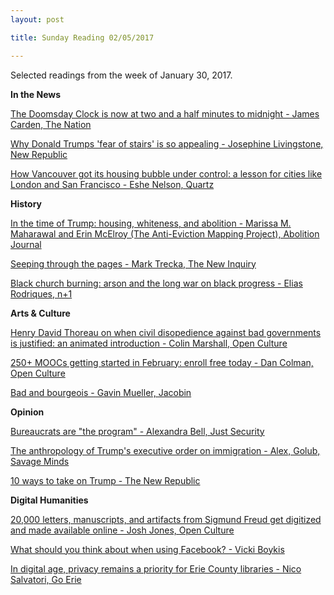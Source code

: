 ```yaml
---
layout: post

title: Sunday Reading 02/05/2017

---
```



Selected readings from the week of January 30, 2017.

**In the News**

[The Doomsday Clock is now at two and a half minutes to midnight - James Carden, The Nation](https://www.thenation.com/article/the-doomsday-clock-is-now-at-two-and-a-half-minutes-to-midnight/)

[Why Donald Trumps 'fear of stairs' is so appealing - Josephine Livingstone, New Republic](https://newrepublic.com/article/140302/donald-trumps-fear-stairs-appealing)

[How Vancouver got its housing bubble under control: a lesson for cities like London and San Francisco - Eshe Nelson, Quartz](https://qz.com/903194/vancouver-house-prices-are-falling-as-it-gets-its-real-estate-bubble-under-control)

**History**

[In the time of Trump: housing, whiteness, and abolition - Marissa M. Maharawal and Erin McElroy (The Anti-Eviction Mapping Project), Abolition Journal](https://abolitionjournal.org/in-the-time-of-trump-housing-whiteness-and-abolition/)

[Seeping through the pages - Mark Trecka, The New Inquiry](http://thenewinquiry.com/essays/seeping-through-the-pages/)

[Black church burning: arson and the long war on black progress - Elias Rodriques, n+1](https://nplusonemag.com/online-only/online-only/black-church-burning/)

**Arts & Culture**

[Henry David Thoreau on when civil disopedience against bad governments is justified: an animated introduction - Colin Marshall, Open Culture](http://www.openculture.com/2017/01/henry-david-thoreau-on-when-civil-disobedience-against-bad-governments-is-justified.html)

[250+ MOOCs getting started in February: enroll free today - Dan Colman, Open Culture](http://www.openculture.com/2017/02/250-moocs-getting-started-in-february-enroll-free-today.html)

[Bad and bourgeois - Gavin Mueller, Jacobin](https://www.jacobinmag.com/2017/02/bad-bourgeois-migos-davos-super-rich-inequality-neoliberal-zuckerberg-buffett/)

**Opinion**

[Bureaucrats are "the program" - Alexandra Bell, Just Security](https://www.justsecurity.org/37255/bureaucrats-program/)

[The anthropology of Trump's executive order on immigration - Alex, Golub, Savage Minds](https://savageminds.org/2017/01/30/the-anthropology-of-trumps-executive-order-on-immigration/)

[10 ways to take on Trump - The New Republic](https://newrepublic.com/article/140187/10-ways-take-trump-congress-streets)

**Digital Humanities**

[20,000 letters, manuscripts, and artifacts from Sigmund Freud get digitized and made available online - Josh Jones, Open Culture](http://www.openculture.com/2017/02/20000-letters-manuscripts-artifacts-from-sigmund-freud-get-digitized-and-made-available-online.html)

[What should you think about when using Facebook? - Vicki Boykis](http://veekaybee.github.io/facebook-is-collecting-this/)

[In digital age, privacy remains a priority for Erie County libraries - Nico Salvatori, Go Erie](http://www.goerie.com/news/20170205/in-digital-age-privacy-remains-priority-for-erie-county-libraries)
